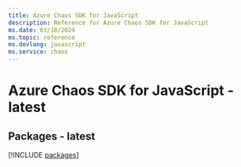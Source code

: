 ```yaml
---
title: Azure Chaos SDK for JavaScript
description: Reference for Azure Chaos SDK for JavaScript
ms.date: 03/18/2024
ms.topic: reference
ms.devlang: javascript
ms.service: chaos
---
```

# Azure Chaos SDK for JavaScript - latest
## Packages - latest
[!INCLUDE [packages](chaos-index.md)]